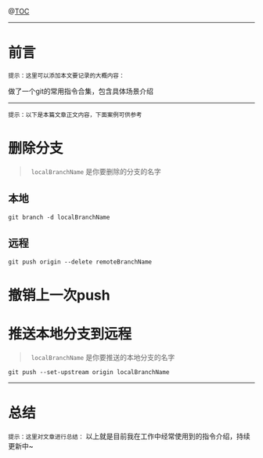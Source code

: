 @[TOC](目录)

---

# 前言

`提示：这里可以添加本文要记录的大概内容：`

做了一个git的常用指令合集，包含具体场景介绍

---

`提示：以下是本篇文章正文内容，下面案例可供参考`

# 删除分支

> ` localBranchName` 是你要删除的分支的名字

##  本地

```
git branch -d localBranchName
```
## 远程
```
git push origin --delete remoteBranchName
```
# 撤销上一次push
# 推送本地分支到远程
> ` localBranchName` 是你要推送的本地分支的名字
```
git push --set-upstream origin localBranchName
```

---

# 总结
`提示：这里对文章进行总结：`
以上就是目前我在工作中经常使用到的指令介绍，持续更新中~
